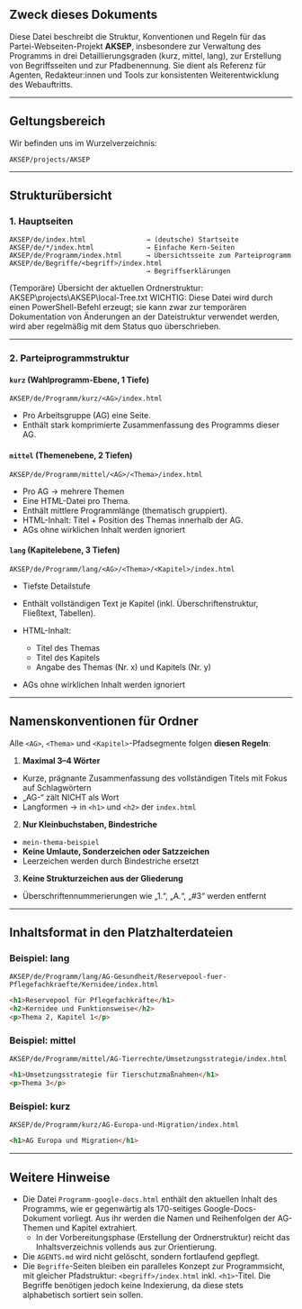 ## Zweck dieses Dokuments

Diese Datei beschreibt die Struktur, Konventionen und Regeln für das Partei-Webseiten-Projekt **AKSEP**, insbesondere zur Verwaltung des Programms in drei Detaillierungsgraden (kurz, mittel, lang), zur Erstellung von Begriffsseiten und zur Pfadbenennung. Sie dient als Referenz für Agenten, Redakteur:innen und Tools zur konsistenten Weiterentwicklung des Webauftritts.

---

## Geltungsbereich

Wir befinden uns im Wurzelverzeichnis:
```
AKSEP/projects/AKSEP
```

---

## Strukturübersicht

### 1. Hauptseiten

```plaintext
AKSEP/de/index.html               → (deutsche) Startseite
AKSEP/de/*/index.html             → Einfache Kern-Seiten
AKSEP/de/Programm/index.html      → Übersichtsseite zum Parteiprogramm
AKSEP/de/Begriffe/<begriff>/index.html
                                  → Begriffserklärungen
```

(Temporäre) Übersicht der aktuellen Ordnerstruktur:
AKSEP\projects\AKSEP\local-Tree.txt
WICHTIG: Diese Datei wird durch einen PowerShell-Befehl erzeugt; sie kann zwar zur temporären Dokumentation von Änderungen an der Dateistruktur verwendet werden, wird aber regelmäßig mit dem Status quo überschrieben.

---

### 2. Parteiprogrammstruktur

#### `kurz` (Wahlprogramm-Ebene, 1 Tiefe)

```plaintext
AKSEP/de/Programm/kurz/<AG>/index.html
```

* Pro Arbeitsgruppe (AG) eine Seite.
* Enthält stark komprimierte Zusammenfassung des Programms dieser AG.

#### `mittel` (Themenebene, 2 Tiefen)

```plaintext
AKSEP/de/Programm/mittel/<AG>/<Thema>/index.html
```

* Pro AG → mehrere Themen
* Eine HTML-Datei pro Thema.
* Enthält mittlere Programmlänge (thematisch gruppiert).
* HTML-Inhalt: Titel + Position des Themas innerhalb der AG.
* AGs ohne wirklichen Inhalt werden ignoriert

#### `lang` (Kapitelebene, 3 Tiefen)

```plaintext
AKSEP/de/Programm/lang/<AG>/<Thema>/<Kapitel>/index.html
```

* Tiefste Detailstufe
* Enthält vollständigen Text je Kapitel (inkl. Überschriftenstruktur, Fließtext, Tabellen).
* HTML-Inhalt:

  * Titel des Themas
  * Titel des Kapitels
  * Angabe des Themas (Nr. x) und Kapitels (Nr. y)

* AGs ohne wirklichen Inhalt werden ignoriert
---

## Namenskonventionen für Ordner

Alle `<AG>`, `<Thema>` und `<Kapitel>`-Pfadsegmente folgen **diesen Regeln**:

1. **Maximal 3–4 Wörter**

* Kurze, prägnante Zusammenfassung des vollständigen Titels mit Fokus auf Schlagwörtern
* „AG-“ zält NICHT als Wort
* Langformen → in `<h1>` und `<h2>` der `index.html`

2. **Nur Kleinbuchstaben, Bindestriche**

* `mein-thema-beispiel`
* **Keine Umlaute, Sonderzeichen oder Satzzeichen**
* Leerzeichen werden durch Bindestriche ersetzt

3. **Keine Strukturzeichen aus der Gliederung**

* Überschriftennummerierungen wie „1.“, „A.“, „#3“ werden entfernt

---

## Inhaltsformat in den Platzhalterdateien

### Beispiel: lang

```plaintext
AKSEP/de/Programm/lang/AG-Gesundheit/Reservepool-fuer-Pflegefachkraefte/Kernidee/index.html
```

```html
<h1>Reservepool für Pflegefachkräfte</h1>
<h2>Kernidee und Funktionsweise</h2>
<p>Thema 2, Kapitel 1</p>
```

### Beispiel: mittel

```plaintext
AKSEP/de/Programm/mittel/AG-Tierrechte/Umsetzungsstrategie/index.html
```

```html
<h1>Umsetzungsstrategie für Tierschutzmaßnahmen</h1>
<p>Thema 3</p>
```

### Beispiel: kurz

```plaintext
AKSEP/de/Programm/kurz/AG-Europa-und-Migration/index.html
```

```html
<h1>AG Europa und Migration</h1>
```

---

## Weitere Hinweise

* Die Datei `Programm-google-docs.html` enthält den aktuellen Inhalt des Programms, wie er gegenwärtig als 170-seitiges Google-Docs-Dokument vorliegt. Aus ihr werden die Namen und Reihenfolgen der AG-Themen und Kapitel extrahiert.
  * In der Vorbereitungsphase (Erstellung der Ordnerstruktur) reicht das Inhaltsverzeichnis vollends aus zur Orientierung.
* Die `AGENTS.md` wird nicht gelöscht, sondern fortlaufend gepflegt.
* Die `Begriffe`-Seiten bleiben ein paralleles Konzept zur Programmsicht, mit gleicher Pfadstruktur: `<begriff>/index.html` inkl. `<h1>`-Titel. Die Begriffe benötigen jedoch keine Indexierung, da diese stets alphabetisch sortiert sein sollen.
